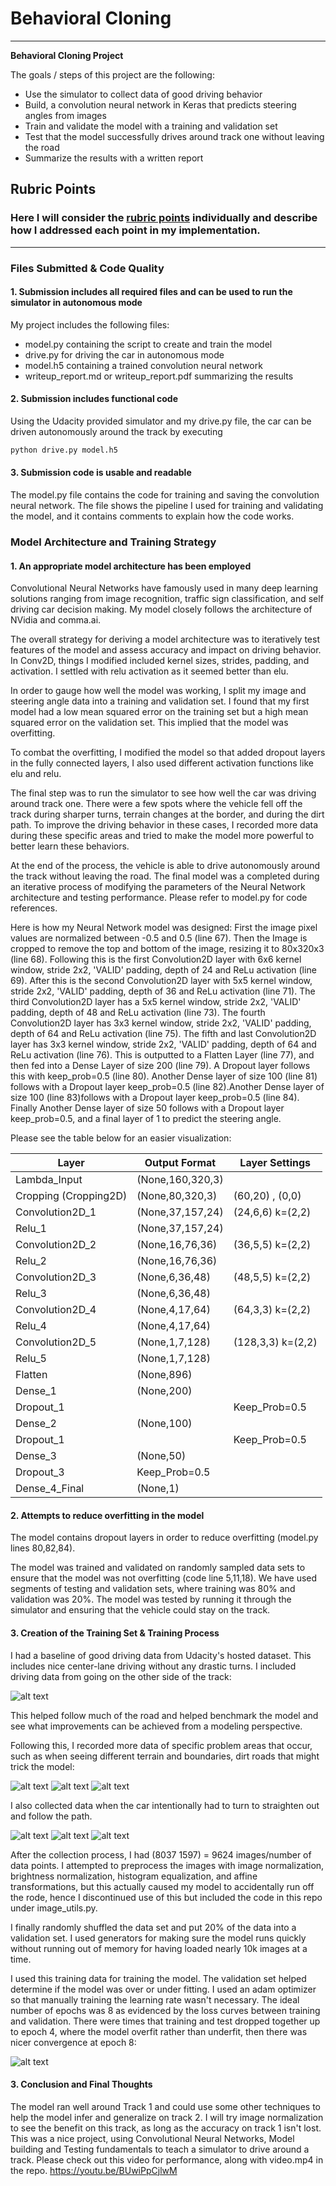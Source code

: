 # **Behavioral Cloning** 

---

**Behavioral Cloning Project**

The goals / steps of this project are the following:
* Use the simulator to collect data of good driving behavior
* Build, a convolution neural network in Keras that predicts steering angles from images
* Train and validate the model with a training and validation set
* Test that the model successfully drives around track one without leaving the road
* Summarize the results with a written report


[//]: # (Image References)

[image1]: ./examples/figure1.jpg "Standard Data"
[image2]: ./examples/figure2.jpg "Terrain Change 1"
[image3]: ./examples/figure3.jpg "Terrain Change 2"
[image4]: ./examples/figure4.jpg "Terrain Change 3"
[image5]: ./examples/figure5.jpg "Recovery Steering 1"
[image6]: ./examples/figure6.jpg "Recovery Steering 2"
[image7]: ./examples/figure7.jpg "Recovery Steering 3"
[image8]: ./examples/figure8.png "Training MSE Curve"

## Rubric Points
### Here I will consider the [rubric points](https://review.udacity.com/#!/rubrics/432/view) individually and describe how I addressed each point in my implementation.  

---
### Files Submitted & Code Quality

#### 1. Submission includes all required files and can be used to run the simulator in autonomous mode

My project includes the following files:
* model.py containing the script to create and train the model
* drive.py for driving the car in autonomous mode
* model.h5 containing a trained convolution neural network 
* writeup_report.md or writeup_report.pdf summarizing the results

#### 2. Submission includes functional code
Using the Udacity provided simulator and my drive.py file, the car can be driven autonomously around the track by executing 
```sh
python drive.py model.h5
```

#### 3. Submission code is usable and readable

The model.py file contains the code for training and saving the convolution neural network. The file shows the pipeline I used for training and validating the model, and it contains comments to explain how the code works.


### Model Architecture and Training Strategy

#### 1. An appropriate model architecture has been employed

Convolutional Neural Networks have famously used in many deep learning solutions ranging from image recognition, traffic sign classification, and self driving car decision making. My model closely follows the architecture of NVidia and comma.ai.

The overall strategy for deriving a model architecture was to iteratively test features of the model and assess accuracy and impact on driving behavior. In Conv2D, things I modified included kernel sizes, strides, padding, and activation. I settled with relu activation as it seemed better than elu.

In order to gauge how well the model was working, I split my image and steering angle data into a training and validation set. I found that my first model had a low mean squared error on the training set but a high mean squared error on the validation set. This implied that the model was overfitting. 

To combat the overfitting, I modified the model so that added dropout layers in the fully connected layers, I also used different activation functions like elu and relu.

The final step was to run the simulator to see how well the car was driving around track one. There were a few spots where the vehicle fell off the track during sharper turns, terrain changes at the border, and during the dirt path. To improve the driving behavior in these cases, I recorded more data during these specific areas and tried to make the model more powerful to better learn these behaviors.

At the end of the process, the vehicle is able to drive autonomously around the track without leaving the road.
The final model was a completed during an iterative process of modifying the parameters of the Neural Network architecture and testing performance. Please refer to model.py for code references.

Here is how my Neural Network model was designed:
First the image pixel values are normalized between -0.5 and 0.5 (line 67). Then the Image is cropped to remove the top and bottom of the image, resizing it to 80x320x3 (line 68). Following this is the first Convolution2D layer with 6x6 kernel window, stride 2x2, 'VALID' padding, depth of 24 and ReLu activation (line 69). After this is the second Convolution2D layer with 5x5 kernel window, stride 2x2, 'VALID' padding, depth of 36 and ReLu activation (line 71). The third Convolution2D layer has a 5x5 kernel window, stride 2x2, 'VALID' padding, depth of 48 and ReLu activation (line 73). The fourth Convolution2D layer has 3x3 kernel window, stride 2x2, 'VALID' padding, depth of 64 and ReLu activation (line 75). The fifth and last Convolution2D layer has 3x3 kernel window, stride 2x2, 'VALID' padding, depth of 64 and ReLu activation (line 76). This is outputted to a Flatten Layer (line 77), and then fed into a Dense Layer of size 200 (line 79). A Dropout layer follows this with keep_prob=0.5 (line 80). Another Dense layer of size 100 (line 81) follows with a Dropout layer keep_prob=0.5 (line 82).Another Dense layer of size 100  (line 83)follows with a Dropout layer keep_prob=0.5 (line 84). Finally Another Dense layer of size 50 follows with a Dropout layer keep_prob=0.5, and a final layer of 1 to predict the steering angle.

Please see the table below for an easier visualization:

| Layer                 | Output Format    | Layer Settings    |
|-----------------------|------------------|-------------------|
| Lambda_Input          | (None,160,320,3) |                   |
| Cropping (Cropping2D) | (None,80,320,3)  | (60,20) , (0,0)   |
| Convolution2D_1       | (None,37,157,24) | (24,6,6) k=(2,2)  |
| Relu_1                | (None,37,157,24) |                   |
| Convolution2D_2       | (None,16,76,36)  | (36,5,5) k=(2,2)  |
| Relu_2                | (None,16,76,36)  |                   |
| Convolution2D_3       | (None,6,36,48)   | (48,5,5) k=(2,2)  |
| Relu_3                | (None,6,36,48)   |                   |
| Convolution2D_4       | (None,4,17,64)   | (64,3,3) k=(2,2)  |
| Relu_4                | (None,4,17,64)   |                   |
| Convolution2D_5       | (None,1,7,128)   | (128,3,3) k=(2,2) |
| Relu_5                | (None,1,7,128)   |                   |
| Flatten               | (None,896)       |                   |
| Dense_1               | (None,200)       |                   |
| Dropout_1             |                  | Keep_Prob=0.5     |
| Dense_2               | (None,100)       |                   |
| Dropout_1             |                  | Keep_Prob=0.5     |
| Dense_3               | (None,50)        |                   |
| Dropout_3             | Keep_Prob=0.5    |                   |
| Dense_4_Final         | (None,1)         |                   |


#### 2. Attempts to reduce overfitting in the model

The model contains dropout layers in order to reduce overfitting (model.py lines 80,82,84). 

The model was trained and validated on randomly sampled data sets to ensure that the model was not overfitting (code line 5,11,18). We have used segments of testing and validation sets, where training was 80% and validation was 20%. The model was tested by running it through the simulator and ensuring that the vehicle could stay on the track.

#### 3. Creation of the Training Set & Training Process

I had a baseline of good driving data from Udacity's hosted dataset. This includes nice center-lane driving without any drastic turns. I included driving data from going on the other side of the track:

![alt text][image1]

This helped follow much of the road and helped benchmark the model and see what improvements can be achieved from a modeling perspective. 

Following this, I recorded more data of specific problem areas that occur, such as when seeing different terrain and boundaries, dirt roads that might trick the model:

![alt text][image2]
![alt text][image3]
![alt text][image4]

I also collected data when the car intentionally had to turn to straighten out and follow the path.

![alt text][image5]
![alt text][image6]
![alt text][image7]

After the collection process, I had (8037 1597) = 9624 images/number of data points. I attempted to preprocess the images with image normalization, brightness normalization, histogram equalization, and affine transformations, but this actually caused my model to accidentally run off the rode, hence I discontinued use of this but included the code in this repo under image_utils.py.

I finally randomly shuffled the data set and put 20% of the data into a validation set. I used generators for making sure the model runs quickly without running out of memory for having loaded nearly 10k images at a time.

I used this training data for training the model. The validation set helped determine if the model was over or under fitting. I used an adam optimizer so that manually training the learning rate wasn't necessary. The ideal number of epochs was 8 as evidenced by the loss curves between training and validation. There were times that training and test dropped together up to epoch 4, where the model overfit rather than underfit, then there was nicer convergence at epoch 8: 

![alt text][image8]


#### 3. Conclusion and Final Thoughts 

The model ran well around Track 1 and could use some other techniques to help the model infer and generalize on track 2. I will try image normalization to see the benefit on this track, as long as the accuracy on track 1 isn't lost.
This was a nice project, using Convolutional Neural Networks, Model building and Testing fundamentals to teach a simulator to drive around a track. Please check out this video for performance, along with video.mp4 in the repo.
https://youtu.be/BUwiPpCjlwM


